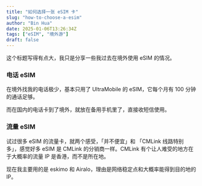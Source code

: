 ```yaml
---
title: "如何选择一张 eSIM 卡"
slug: "how-to-choose-a-esim"
author: "Bin Hua"
date: 2025-01-06T13:26:34Z
tags: ["eSIM", "境外游"]
draft: false
---
```


这个标题写得有点大，我只是分享一些我过去在境外使用 eSIM 的情况。

### 电话 eSIM

在境外找我的电话极少，基本只用了 UltraMobile 的 eSIM，它每个月有 100 分钟的通话足够。

而在国内的电话卡到了境外，就放在备用手机里了，直接收短信使用。

### 流量 eSIM

试过很多 eSIM 的流量卡，就两个感受，「并不便宜」和 「CMLink 线路特别多」，感觉好多 eSIM 是 CMLink 的分销商一样。CMLink 有个让人难受的地方在于大概率的流量 IP 是香港，而不是所在地。

现在我主要用的是 eskimo 和 Airalo，理由是网络稳定点和大概率能得到目的地的 IP。